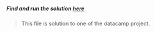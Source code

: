 ##### Find and run the solution [here](https://www.kaggle.com/arpitdw/the-hottest-topics-in-machine-learning)

> This file is solution to one of the datacamp project.
